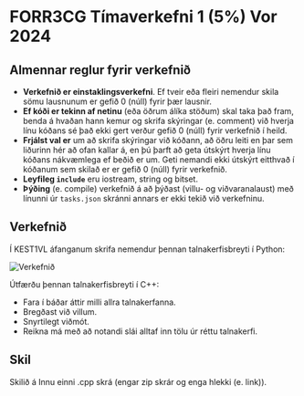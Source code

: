 # FORR3CG Tímaverkefni 1 (5%) Vor 2024

## Almennar reglur fyrir verkefnið

- **Verkefnið er einstaklingsverkefni**. Ef tveir eða fleiri nemendur skila sömu lausnunum er gefið 0 (núll) fyrir þær lausnir.
- **Ef kóði er tekinn af netinu** (eða öðrum álíka stöðum) skal taka það fram, benda á hvaðan hann kemur og skrifa skýringar (e. comment) við hverja línu kóðans sé það ekki gert verður gefið 0 (núll) fyrir verkefnið í heild.
- **Frjálst val er** um að skrifa skýringar við kóðann, að öðru leiti en þar sem liðurinn hér að ofan kallar á, en þú þarft að geta útskýrt hverja línu kóðans nákvæmlega ef beðið er um. Geti nemandi ekki útskýrt eitthvað í kóðanum sem skilað er er gefið 0 (núll) fyrir verkefnið.
- **Leyfileg `include`** eru iostream, string og bitset.
- **Þýðing** (e. compile) verkefnið á að þýðast (villu- og viðvaranalaust) með línunni úr `tasks.json` skránni annars er ekki tekið við verkefninu.

## Verkefnið

Í KEST1VL áfanganum skrifa nemendur þennan talnakerfisbreyti í Python:

![Verkefnið](https://gist.githubusercontent.com/gestskoli/2410275f6ec2feac7f95a959ae98227b/raw/6bfff7679d90e2a19d8198e1284bda0cbb22b406/KEST1VL_talnakerfi_H22.gif)

Útfærðu þennan talnakerfisbreyti í C++: 
  - Fara í báðar áttir milli allra talnakerfanna.
  - Bregðast við villum.
  - Snyrtilegt viðmót.
  - Reikna má með að notandi slái alltaf inn tölu úr réttu talnakerfi.

## Skil

Skilið á Innu einni .cpp skrá (engar zip skrár og enga hlekki (e. link)).
